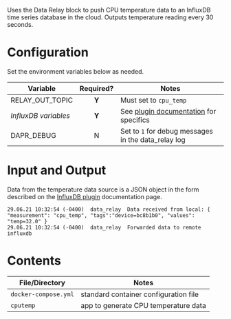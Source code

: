 Uses the Data Relay block to push CPU temperature data to an InfluxDB time series database in the cloud. Outputs temperature reading every 30 seconds.

# Configuration
Set the environment variables below as needed.

| Variable | Required? | Notes |
| -------- | :-------: | ----- |
| RELAY_OUT_TOPIC | **Y** | Must set to `cpu_temp` |
| *InfluxDB variables* | **Y** | See [plugin documentation](https://stupefied-johnson-ee1062.netlify.app/docs/influx-db) for specifics |
| DAPR_DEBUG | N | Set to `1` for debug messages in the data_relay log |


# Input and Output
Data from the temperature data source is a JSON object in the form described on the [InfluxDB plugin](https://stupefied-johnson-ee1062.netlify.app/docs/influx-db) documentation page.

```
29.06.21 10:32:54 (-0400)  data_relay  Data received from local: { "measurement": "cpu_temp", "tags":"device=bc8b1b0", "values": "temp=32.0" }
29.06.21 10:32:54 (-0400)  data_relay  Forwarded data to remote influxdb
```

# Contents

| File/Directory | Notes |
| -------------- | ----- |
| `docker-compose.yml` | standard container configuration file |
| `cputemp` | app to generate CPU temperature data |



